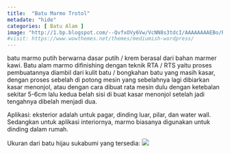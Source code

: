 ```yaml
---
title:  "Batu Marmo Trotol"
metadate: "hide"
categories: [ Batu Alam ]
image: "http://1.bp.blogspot.com/--QvfxOVy6Vw/VcNN8s3tdcI/AAAAAAAAEBo/R7OnzYdhDdk/s1600/marmo.JPG"
#visit: https://www.wowthemes.net/themes/mediumish-wordpress/
---
```

batu marmo putih berwarna dasar putih / krem berasal dari bahan marmer kawi. Batu alam marmo difinishing dengan teknik RTA / RTS yaitu proses pembuatannya diambil dari kulit batu / bongkahan batu yang masih kasar, dengan proses sebelah di potong mesin yang sebelahnya lagi dibiarkan kasar menonjol, atau dengan cara dibuat rata mesin dulu dengan ketebalan sekitar 5-6cm lalu kedua belah sisi di buat kasar menonjol setelah jadi tengahnya dibelah menjadi dua.

Aplikasi: eksterior adalah untuk pagar, dinding luar, pilar, dan water wall. Sedangkan untuk aplikasi interiornya, marmo biasanya digunakan untuk dinding dalam rumah.

Ukuran dari batu hijau sukabumi yang tersedia:
![](http://4.bp.blogspot.com/-Jcsb0Al1Auc/VcNOM-pqYQI/AAAAAAAAEBw/ZPO0Otr5YAo/s1600/marmo2.JPG)
